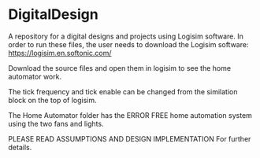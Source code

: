 # DigitalDesign
A repository for a digital designs and projects using Logisim software.
In order to run these files, the user needs to download the Logisim software: https://logisim.en.softonic.com/

Download the source files and open them in logisim to see the home automator work.

The tick frequency and tick enable can be changed from the similation block on the top of logisim.

The Home Automator folder has the ERROR FREE home automation system using the two fans and lights.

PLEASE READ ASSUMPTIONS AND DESIGN IMPLEMENTATION For further details.
